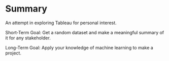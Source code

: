 # Summary

An attempt in exploring Tableau for personal interest. 

Short-Term Goal: Get a random dataset and make a meaningful summary of it for any stakeholder. 

Long-Term Goal: Apply your knowledge of machine learning to make a project.
